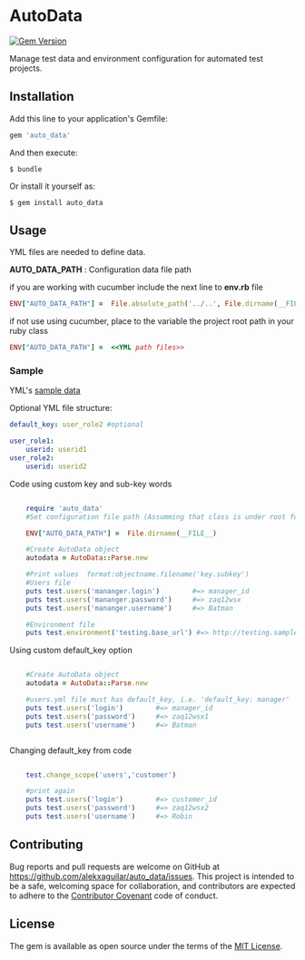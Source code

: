 # AutoData
[![Gem Version](https://badge.fury.io/rb/auto_data.svg)](https://badge.fury.io/rb/auto_data)

Manage test data and environment configuration for automated test projects.

## Installation

Add this line to your application's Gemfile:

```ruby
gem 'auto_data'
```

And then execute:

    $ bundle

Or install it yourself as:

    $ gem install auto_data

## Usage

YML files are needed to define data.

<b>AUTO_DATA_PATH</b>  : Configuration data file path

if you are working with cucumber include the next line to <b>env.rb</b> file
```ruby
ENV["AUTO_DATA_PATH"] =  File.absolute_path('../..', File.dirname(__FILE__)).to_s
```
if not use using cucumber, place to the variable the project root path in your ruby class
```ruby
ENV["AUTO_DATA_PATH"] =  <<YML path files>>
```
### Sample
YML's [sample data](https://github.com/alekxaguilar/auto_data/tree/master/config/data)

Optional YML file structure:

```yml
default_key: user_role2 #optional

user_role1:
    userid: userid1
user_role2:
    userid: userid2
```
Code using custom key and sub-key words
```ruby

    require 'auto_data'
    #Set configuration file path (Assumming that class is under root folder)

    ENV["AUTO_DATA_PATH"] =  File.dirname(__FILE__)

    #Create AutoData object
    autodata = AutoData::Parse.new

    #Print values  format:objectname.filename('key.subkey')
    #Users file
    puts test.users('mananger.login')        #=> manager_id
    puts test.users('mananger.password')     #=> zaq12wsx
    puts test.users('mananger.username')     #=> Batman

    #Environment file
    puts test.environment('testing.base_url') #=> http://testing.sample.com


```
Using custom default_key option
```ruby

    #Create AutoData object
    autodata = AutoData::Parse.new

    #users.yml file must has default_key, i.e. 'default_key: manager'
    puts test.users('login')        #=> manager_id
    puts test.users('password')     #=> zaq12wsx1
    puts test.users('username')     #=> Batman



```
Changing default_key from code

```ruby

    test.change_scope('users','customer')

    #print again
    puts test.users('login')        #=> customer_id
    puts test.users('password')     #=> zaq12wsx2
    puts test.users('username')     #=> Robin

```

## Contributing

Bug reports and pull requests are welcome on GitHub at https://github.com/alekxaguilar/auto_data/issues. This project is intended to be a safe, welcoming space for collaboration, and contributors are expected to adhere to the [Contributor Covenant](http://contributor-covenant.org) code of conduct.


## License

The gem is available as open source under the terms of the [MIT License](http://opensource.org/licenses/MIT).
